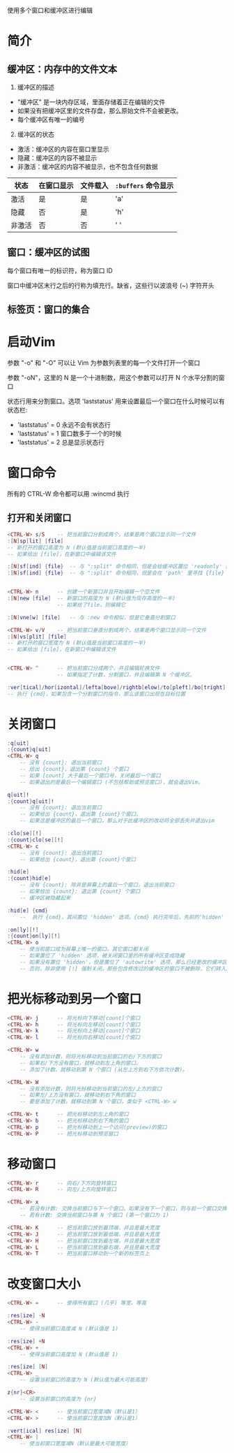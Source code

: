 使用多个窗口和缓冲区进行编辑

# 简介

## 缓冲区：内存中的文件文本

1. 缓冲区的描述

- "缓冲区" 是一块内存区域，里面存储着正在编辑的文件
- 如果没有把缓冲区里的文件存盘，那么原始文件不会被更改。
- 每个缓冲区有唯一的编号

2. 缓冲区的状态

- 激活：缓冲区的内容在窗口里显示
- 隐藏：缓冲区的内容不被显示
- 非激活：缓冲区的内容不被显示，也不包含任何数据

| 状态      | 在窗口显示 | 文件载入 | `:buffers` 命令显示 |
|-----------|------------|----------|----------------------|
| 激活      | 是         | 是       | 'a'                 |
| 隐藏      | 否         | 是       | 'h'                 |
| 非激活    | 否         | 否       | ' '                 |




## 窗口：缓冲区的试图

每个窗口有唯一的标识符，称为窗口 ID

窗口中缓冲区末行之后的行称为填充行。缺省，这些行以波浪号 (~) 字符开头

## 标签页：窗口的集合


# 启动Vim


参数 "-o" 和 "-O" 可以让 Vim 为参数列表里的每一个文件打开一个窗口

参数 "-oN"，这里的 N 是一个十进制数，用这个参数可以打开 N 个水平分割的窗口

状态行用来分割窗口。选项 'laststatus' 用来设置最后一个窗口在什么时候可以有状态栏:
- 'laststatus' = 0        永远不会有状态行
- 'laststatus' = 1        窗口数多于一个的时候
- 'laststatus' = 2        总是显示状态行

# 窗口命令

所有的 CTRL-W 命令都可以用  :wincmd  执行


## 打开和关闭窗口

```lua
<CTRL-W> s/S    -- 把当前窗口分割成两个，结果是两个窗口显示同一个文件
:[N]sp[lit] [file]
-- 新打开的窗口高度为 N (默认值是当前窗口高度的一半)
-- 如果给出 [file]，在新窗口中编辑该文件

:[N]sf[ind] {file}  -- 与 ":split" 命令相同，但是会给缓冲区置位 'readonly' 选项。
:[N]sf[ind] {file}  -- 与 ":split" 命令相同，但是会在 'path' 里寻找 {file}


<CTRL-W> n      -- 创建一个新窗口并且开始编辑一个空文件
:[N]new [file]  -- 新窗口的高度为 N (默认值为现存高度的一半)
                -- 如果给了file，则编辑它

:[N]vne[w] [file]   -- 与 :new 命令相似，但是它垂直分割窗口

<CTRL-W> v/V    -- 把当前窗口垂直分割成两个，结果是两个窗口显示同一个文件
:[N]vs[plit] [file]
-- 新打开的窗口宽度为 N (默认值是当前窗口高度的一半)
-- 如果给出 [file]，在新窗口中编辑该文件


<CTRL-W> ^      -- 把当前窗口分成两个，并且编辑轮换文件
                -- 如果指定了计数，分割窗口，并且编辑第 N 个缓冲区。
```



```lua
:ver[tical]/hor[izontal]/lefta[bove]/rightb[elow]/to[pleft]/bo[tright] {cmd}
-- 执行 {cmd}，如果包含一个分割窗口的指令，那么该窗口出现在目标位置
```


# 关闭窗口


```lua
:q[uit]
:{count}q[uit]
<CTRL-W> q
    -- 没有 {count}: 退出当前窗口
    -- 给出 {count}，退出第 {count} 个窗口
    -- 如果 [count] 大于最后一个窗口号，关闭最后一个窗口
    -- 如果退出的是最后一个编辑窗口 (不包括帮助或预览窗口)，就会退出Vim。

q[uit]!
:{count}q[uit]!
    -- 没有 {count}: 退出当前窗口
    -- 如果给出 {count}，退出第 {count}个窗口。
    -- 如果这是缓冲区的最后一个窗口，那么对于此缓冲区的改动将全部丢失并退出vim
```

```lua
:clo[se][!]
:{count}clo[se][!]
<CTRL-W> c
    -- 没有 {count}: 退出当前窗口
    -- 如果给出 {count}，退出第 {count}个窗口
```


```lua
:hid[e]
:{count}hid[e]
    -- 没有 {count}: 除非是屏幕上的最后一个窗口，退出当前窗口
    -- 如果给出 {count}: 退出第 {count} 个窗口
    -- 缓冲区被隐藏起来

:hid[e] {cmd}
    --  执行 {cmd}，其间置位 'hidden' 选项。{cmd} 执行完毕后，先前的'hidden' 选项会被恢复
```

```lua
:on[ly][!]
:{count}on[ly][!]
<CTRL-W> o
    -- 使当前窗口成为屏幕上唯一的窗口。其它窗口都关闭
    -- 如果置位了 'hidden' 选项，被关闭窗口里的所有缓冲区变成隐藏
    -- 如果没有置位 'hidden'，但是置位了 'autowrite' 选项，那么已经更改的缓冲区被写入文件
    -- 否则，除非使用 [!] 强制关闭，那些包含修改过的缓冲区的窗口不被删除，它们转入隐藏状态
```


# 把光标移动到另一个窗口

```lua
<CTRL-W> j      -- 将光标向下移动[count]个窗口
<CTRL-W> h      -- 将光标向左移动[count]个窗口
<CTRL-W> k      -- 将光标向上移动[count]个窗口
<CTRL-W> l      -- 将光标向右移动[count]个窗口
```


```lua
<CTRL-W> w
    -- 没有添加计数，则将光标移动到当前窗口的右/下方的窗口
    -- 如果右/下方没有窗口，就移动到左上角的窗口。
    -- 添加了计数，就移动到第 N 个窗口 (从左上方到右下方依次计数)。

<CTRL-W> W 
    -- 没有添加计数，则将光标移动到当前窗口的左/上方的窗口
    -- 如果左/上方没有窗口，就移动到右下角的窗口
    -- 要是添加了计数，就移动到第 N 个窗口，类似于 <CTRL-W> w
```

```lua
<CTRL-W> t      -- 把光标移动到左上角的窗口
<CTRL-W> b      -- 把光标移动到右下角的窗口
<CTRL-W> p      -- 把光标移动到上一个访问(preview)的窗口
<CTRL-W> P      -- 把光标移动到预览窗口
```


# 移动窗口

```lua
<CTRL-W> r      -- 向右/下方向旋转窗口
<CTRL-W> R      -- 向左/上方向旋转窗口

<CTRL-W> x      
    -- 若没有计数: 交换当前窗口与下一个窗口。如果没有下一个窗口，则与前一个窗口交换。
    -- 若有计数: 交换当前窗口与第 N 个窗口 (第一个窗口为 1)
```



```lua
<CTRL-W> K      -- 把当前窗口放到最顶端，并且是最大宽度
<CTRL-W> J      -- 把当前窗口放到最低端，并且是最大宽度
<CTRL-W> H      -- 把当前窗口放到最左端，并且是最大宽度
<CTRL-W> L      -- 把当前窗口放到最右端，并且是最大宽度
<CTRL-W> T      -- 把当前窗口移动到一个新的标签页上
```


# 改变窗口大小

```lua
<CTRL-W> =      -- 使得所有窗口 (几乎) 等宽、等高

:res[ize] -N 
<CTRL-W> -
    -- 使得当前窗口高度减 N (默认值是 1)

:res[ize] +N
<CTRL-W> +
    -- 使得当前窗口高度加 N (默认值是 1)

:res[ize] [N]
<CTRL-W> _
    -- 设置当前窗口的高度为 N (默认值为最大可能高度)
```

```lua
z{nr}<CR>
    -- 设置当前窗口的高度为 {nr}
```

```lua
<CTRL-W> <      -- 使当前窗口宽度减N（默认是1）
<CTRL-W> >      -- 使当前窗口宽度加N（默认是1）

:vert[ical] res[ize] [N]
<CTRL-W> |      
    -- 使当前窗口宽度减N（默认是最大可能宽度）
```


<!-- TODO: later: windows.txt 7.参数和缓冲列表的命令 -->
